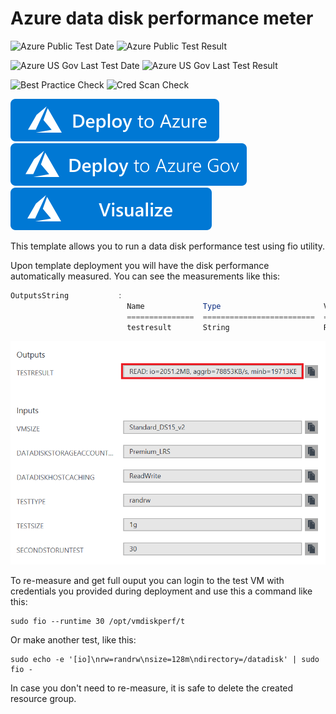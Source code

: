 # Azure data disk performance meter

![Azure Public Test Date](https://azurequickstartsservice.blob.core.windows.net/badges/demos/vm-disk-performance-meter/PublicLastTestDate.svg)
![Azure Public Test Result](https://azurequickstartsservice.blob.core.windows.net/badges/demos/vm-disk-performance-meter/PublicDeployment.svg)

![Azure US Gov Last Test Date](https://azurequickstartsservice.blob.core.windows.net/badges/demos/vm-disk-performance-meter/FairfaxLastTestDate.svg)
![Azure US Gov Last Test Result](https://azurequickstartsservice.blob.core.windows.net/badges/demos/vm-disk-performance-meter/FairfaxDeployment.svg)

![Best Practice Check](https://azurequickstartsservice.blob.core.windows.net/badges/demos/vm-disk-performance-meter/BestPracticeResult.svg)
![Cred Scan Check](https://azurequickstartsservice.blob.core.windows.net/badges/demos/vm-disk-performance-meter/CredScanResult.svg)

[![Deploy To Azure](https://raw.githubusercontent.com/Azure/azure-quickstart-templates/master/1-CONTRIBUTION-GUIDE/images/deploytoazure.svg?sanitize=true)](https://portal.azure.com/#create/Microsoft.Template/uri/https%3A%2F%2Fraw.githubusercontent.com%2FAzure%2Fazure-quickstart-templates%2Fmaster%2Fdemos%2Fvm-disk-performance-meter%2Fazuredeploy.json)  
[![Deploy To Azure Gov](https://raw.githubusercontent.com/Azure/azure-quickstart-templates/master/1-CONTRIBUTION-GUIDE/images/deploytoazuregov.svg?sanitize=true)](https://portal.azure.us/#create/Microsoft.Template/uri/https%3A%2F%2Fraw.githubusercontent.com%2FAzure%2Fazure-quickstart-templates%2Fmaster%2Fdemos%2Fvm-disk-performance-meter%2Fazuredeploy.json)  
[![Visualize](https://raw.githubusercontent.com/Azure/azure-quickstart-templates/master/1-CONTRIBUTION-GUIDE/images/visualizebutton.svg?sanitize=true)](http://armviz.io/#/?load=https%3A%2F%2Fraw.githubusercontent.com%2FAzure%2Fazure-quickstart-templates%2Fmaster%2Fdemos%2Fvm-disk-performance-meter%2Fazuredeploy.json)

This template allows you to run a data disk performance test using fio utility.

Upon template deployment you will have the disk performance automatically measured. You can see the measurements like this:

```powershell
OutputsString           :
                          Name             Type                       Value
                          ===============  =========================  ==========
                          testresult       String                     READ: io=2051.2MB, aggrb=78853KB/s, minb=19713KB/s, maxb=20024KB/s, mint=26222msec, maxt=26636msec; WRITE: io=2044.9MB, aggrb=78613KB/s, minb=19653KB/s, maxb=19963KB/s, mint=26222msec, maxt=26636msec;
```

![disk meter](images/diskperformance.png "Disk performance measurement output")

To re-measure and get full ouput you can login to the test VM with credentials you provided during deployment and use this a command like this:

```shell
sudo fio --runtime 30 /opt/vmdiskperf/t
```

Or make another test, like this:

```shell
sudo echo -e '[io]\nrw=randrw\nsize=128m\ndirectory=/datadisk' | sudo fio -

```

In case you don't need to re-measure, it is safe to delete the created resource group.
